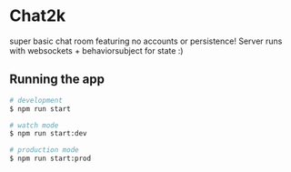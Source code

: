 # Chat2k

super basic chat room featuring no accounts or persistence!
Server runs with websockets + behaviorsubject for state :)

## Running the app

```bash
# development
$ npm run start

# watch mode
$ npm run start:dev

# production mode
$ npm run start:prod
```
